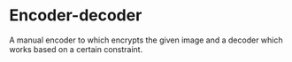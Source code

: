 # Encoder-decoder
A manual encoder to which encrypts the given image and a decoder which works based on a certain constraint.
